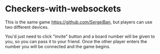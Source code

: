 # Checkers-with-websockets
This is the same game https://github.com/SergeiBan, but players can use two different devices.

You'd just need to click "invite" button and a board number will be given to you, so you can pass it to your friend.
Once the other player enters the number you will be connected and the game begins.
